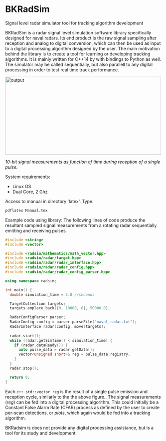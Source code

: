 # BKRadSim 
Signal level radar simulator tool for tracking algorithm development

BKRadSim is a radar signal level simulation software library specifically designed
for naval radars. Its end product is the raw signal sampling after reception
and analog to digital conversion, which can then be used as input to a digital
processing algorithm designed by the user. The main motivation behind the
library is to create a tool for learning or developing tracking algorithms. It is
mainly written for C++14 by with bindings to Python as well. The simulator
may be called sequentially, but also parallell to any digital processing in order
to test real time track performance.

     
<img src="https://github.com/stefoss23/librads/blob/master/latex/noise_target_3_c.png" alt="output"
 	title="measurements" width="500" height="250" />
     
*10-bit signal measurements as function of time during reception of a single pulse.*

System requirements:
* Linux OS
* Dual Core, 2 Ghz


Access to manual in directory 'latex'.
Type:
```bash
pdflatex Manual.tex
```

Example code using library:
The following lines of code produce the resultant sampled signal measurements from a rotating radar sequentially emitting and receiving pulses.  
```c++
#include <string>
#include <vector>

#include <radsim/mathematics/math_vector.hpp>
#include <radsim/radar/target.hpp>
#include <radsim/radar/radar_interface.hpp>
#include <radsim/radar/radar_config.hpp>
#include <radsim/radar/radar_config_parser.hpp>

using namespace radsim;

int main() {
  double simulation_time = 2.0 //seconds

  TargetCollection targets;
  targets.emplace_back({0, 10000, 0}, 50000.0);

  RadarConfigParser parser;
  RadarConfig config = parser.parseFile("naval_radar.txt");
  RadarInterface radar(config, move(targets);
  
  radar.start();
  while (radar.getSimTime() < simulation_time) {
    if (radar.dataReady()) {
      auto pulse_data = radar.getData();
      vector<unsigned short>& reg = pulse_data.registry;
    }
  }
  radar.stop();

  return 0;
}
```
Each ```c++ std::vector reg``` is the result of a single pulse emission and reception cycle, similarly to the the above figure.. The signal measurements (*reg*) can be fed into a digital processing algorithm. This could initially be a Constant False Alarm Rate (CFAR) process as defined by the user to create per-scan detections, or *plots*, which again would be fed into a tracking algorithm. 

BKRadsim is does not provide any digital processing assistance, but is a tool for its study and development. 

